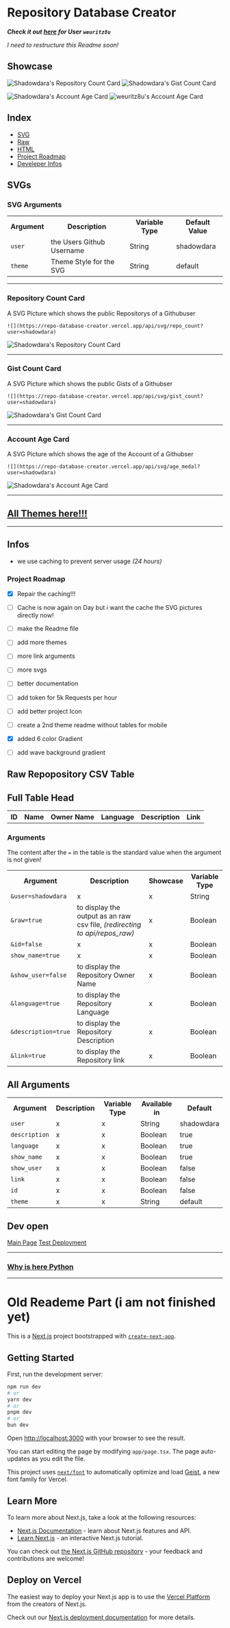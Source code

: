<!-- written by Shadowdara -->

<!--

Max Table:
/api/repos?id=true&user=shadowdara&raw=true&show_user=true&language=true&description=true&link=true

-->

# Repository Database Creator

***Check it out [here](https://repo-database-creator.vercel.app/api/repos?user=weuritz8u&raw=false) for User `weuritz8u`***

*I need to restructure this Readme soon!*

## Showcase

![Shadowdara's Repository Count Card](https://repo-database-creator.vercel.app/api/svg/repo_count?user=shadowdara&theme=daras_green)
![Shadowdara's Gist Count Card](https://repo-database-creator.vercel.app/api/svg/gist_count?user=shadowdara&theme=daras_green)

![Shadowdara's Account Age Card](https://repo-database-creator.vercel.app/api/svg/age_medal?user=shadowdara)
![weuritz8u's Account Age Card](https://repo-database-creator.vercel.app/api/svg/age_medal?user=weuritz8u)

## Index
- [SVG]()
- [Raw]()
- [HTML]()
- [Project Roadmap]()
- [Develeper Infos]()

## SVGs

### SVG Arguments

<table>
    <tr>
        <th>Argument</th>
        <th>Description</th>
        <th>Variable Type</th>
        <th>Default Value</th>
    </tr>
    <tr>
        <td><code>user</code></td>
        <td>the Users Github Username</td>
        <td>String</td>
        <td>shadowdara</td>
    </tr>
    <tr>
        <td><code>theme</code></td>
        <td>Theme Style for the SVG</td>
        <td>String</td>
        <td>default</td>
    </tr>
</table>

---

### Repository Count Card

A SVG Picture which shows the public Repositorys of a Githubuser

```
![](https://repo-database-creator.vercel.app/api/svg/repo_count?user=shadowdara)
```

![Shadowdara's Repository Count Card](https://repo-database-creator.vercel.app/api/svg/repo_count?user=shadowdara)

---

### Gist Count Card

A SVG Picture which shows the public Gists of a Githubser

```
![](https://repo-database-creator.vercel.app/api/svg/gist_count?user=shadowdara)
```

![Shadowdara's Gist Count Card](https://repo-database-creator.vercel.app/api/svg/gist_count?user=shadowdara)

---

### Account Age Card

A SVG Picture which shows the age of the Account of a Githubser

```
![](https://repo-database-creator.vercel.app/api/svg/age_medal?user=shadowdara)
```

![Shadowdara's Account Age Card](https://repo-database-creator.vercel.app/api/svg/age_medal?user=shadowdara)

---

## [All Themes here!!!](app/lib/README.md)

---

## Infos

- we use caching to prevent server usage *(24 hours)*

### Project Roadmap

- [X] Repair the caching!!!
- [ ] Cache is now again on Day but i want the cache the SVG pictures directly now!
- [ ] make the Readme file
- [ ] add more themes
- [ ] more link arguments
- [ ] more svgs
- [ ] better documentation
- [ ] add token for 5k Requests per hour
- [ ] add better project Icon
- [ ] create a 2nd theme readme without tables for mobile
- [x] added 6 color Gradient
- [ ] add wave  background gradient


## Raw Repopository CSV Table

## Full Table Head
<table>
    <tr>
        <th>ID</th>
        <th>Name</th>
        <th>Owner Name</th>
        <th>Language</th>
        <th>Description</th>
        <th>Link</th>
    </tr>
</table>

### Arguments

The content after the `=` in the table is the standard
value when the argument is not given!

<table>
    <tr>
        <th>Argument</th>
        <th>Description</th>
        <th>Showcase</th>
        <th>Variable Type</th>
    </tr>
    <tr>
        <td><code>&user=shadowdara</code></td>
        <td>x</td>
        <td>x</td>
        <td>String</td>
    </tr>
    <tr>
        <td><code>&raw=true</code></td>
        <td>to display the output as an raw csv file, <i>(redirecting to api/repos_raw)</i></td>
        <td>x</td>
        <td>Boolean</td>
    </tr>
    <tr>
        <td><code>&id=false</code></td>
        <td>x</td>
        <td>x</td>
        <td>Boolean</td>
    </tr>
    <tr>
        <td><code>show_name=true</code></td>
        <td>x</td>
        <td>x</td>
        <td>Boolean</td>
    </tr>
    <tr>
        <td><code>&show_user=false</code></td>
        <td>to display the Repository Owner Name</td>
        <td>x</td>
        <td>Boolean</td>
    </tr>
    <tr>
        <td><code>&language=true</code></td>
        <td>to display the Repository Language</td>
        <td>x</td>
        <td>Boolean</td>
    </tr>
    <tr>
        <td><code>&description=true</code></td>
        <td>to display the Repository Description</td>
        <td>x</td>
        <td>Boolean</td>
    </tr>
    <tr>
        <td><code>&link=true</code></td>
        <td>to display the Repository link</td>
        <td>x</td>
        <td>Boolean</td>
    </tr>
</table>


## All Arguments

<table>
<tr>
        <th>Argument</th>
        <th>Description</th>
        <th>Variable Type</th>
        <th>Available in</th>
        <th>Default</th>
    </tr>
    <tr>
        <td><code>user</code></td>
        <td>x</td>
        <td>x</td>
        <td>String</td>
        <td>shadowdara</td>
    </tr>
    <tr>
        <td><code>description</code></td>
        <td>x</td>
        <td>x</td>
        <td>Boolean</td>
        <td>true</td>
    </tr>
    <tr>
        <td><code>language</code></td>
        <td>x</td>
        <td>x</td>
        <td>Boolean</td>
        <td>true</td>
    </tr>
    <tr>
        <td><code>show_name</code></td>
        <td>x</td>
        <td>x</td>
        <td>Boolean</td>
        <td>true</td>
    </tr>
    <tr>
        <td><code>show_user</code></td>
        <td>x</td>
        <td>x</td>
        <td>Boolean</td>
        <td>false</td>
    </tr>
    <tr>
        <td><code>link</code></td>
        <td>x</td>
        <td>x</td>
        <td>Boolean</td>
        <td>false</td>
    </tr>
    <tr>
        <td><code>id</code></td>
        <td>x</td>
        <td>x</td>
        <td>Boolean</td>
        <td>false</td>
    </tr>
    <tr>
        <td><code>theme</code></td>
        <td>x</td>
        <td>x</td>
        <td>String</td>
        <td>default</td>
    </tr>
</table>

## Dev open

<a href="https://repo-database-creator.vercel.app/api/repos_raw">Main Page</a>
<a href="https://repo-database-creator-git-test-deployment-shadowdaras-projects.vercel.app/api/repos_raw">Test Deployment</a>

---

### [Why is here Python](readme_autocreate/README.md)

---

# Old Reademe Part (i am not finished yet)

This is a [Next.js](https://nextjs.org) project bootstrapped with [`create-next-app`](https://nextjs.org/docs/app/api-reference/cli/create-next-app).

## Getting Started

First, run the development server:

```bash
npm run dev
# or
yarn dev
# or
pnpm dev
# or
bun dev
```

Open [http://localhost:3000](http://localhost:3000) with your browser to see the result.

You can start editing the page by modifying `app/page.tsx`. The page auto-updates as you edit the file.

This project uses [`next/font`](https://nextjs.org/docs/app/building-your-application/optimizing/fonts) to automatically optimize and load [Geist](https://vercel.com/font), a new font family for Vercel.

## Learn More

To learn more about Next.js, take a look at the following resources:

- [Next.js Documentation](https://nextjs.org/docs) - learn about Next.js features and API.
- [Learn Next.js](https://nextjs.org/learn) - an interactive Next.js tutorial.

You can check out [the Next.js GitHub repository](https://github.com/vercel/next.js) - your feedback and contributions are welcome!

## Deploy on Vercel

The easiest way to deploy your Next.js app is to use the [Vercel Platform](https://vercel.com/new?utm_medium=default-template&filter=next.js&utm_source=create-next-app&utm_campaign=create-next-app-readme) from the creators of Next.js.

Check out our [Next.js deployment documentation](https://nextjs.org/docs/app/building-your-application/deploying) for more details.
